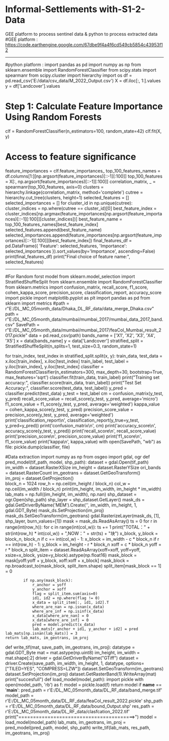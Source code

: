 # Informal-Settlements with-S1-2-Data
GEE platform to process sentinel data &amp; python to process extracted data
#GEE platform :
https://code.earthengine.google.com/67dbe9f4a4f6cd549cb5854c43953f12
**************************************************************
#python platform :
import pandas as pd
import numpy as np
from sklearn.ensemble import RandomForestClassifier
from scipy.stats import spearmanr
from scipy.cluster import hierarchy
import os
df = pd.read_csv('E:/data/csv_data/M_2022_Output.csv')
X = df.iloc[:, 1:].values  
y = df['Landcover'].values  
# Step 1: Calculate Feature Importance Using Random Forests
clf = RandomForestClassifier(n_estimators=100, random_state=42)
clf.fit(X, y)
# Access to feature significance
feature_importances = clf.feature_importances_
top_100_features_names = df.columns[1:][np.argsort(feature_importances)[::-1][:100]]
top_100_features = X[:, np.argsort(feature_importances)[::-1][:100]]
correlation_matrix, _ = spearmanr(top_100_features, axis=0)
clusters = hierarchy.linkage(correlation_matrix, method='complete')
cutree = hierarchy.cut_tree(clusters, height=1)
selected_features = []
selected_importances = []
for cluster_id in np.unique(cutree):
    cluster_indices = np.where(cutree == cluster_id)[0]
    best_feature_index = cluster_indices[np.argmax(feature_importances[np.argsort(feature_importances)[::-1][:100]][cluster_indices])]
    best_feature_name = top_100_features_names[best_feature_index]
    selected_features.append(best_feature_name)
    selected_importances.append(feature_importances[np.argsort(feature_importances)[::-1][:100]][best_feature_index])
final_features_df = pd.DataFrame({
    'Feature': selected_features,
    'Importance': selected_importances
}).sort_values(by='Importance', ascending=False)
print(final_features_df)
print("Final choice of feature name:", selected_features)
************************************************************************
#For Random forst model 
from sklearn.model_selection import StratifiedShuffleSplit
from sklearn.ensemble import RandomForestClassifier
from sklearn.metrics import confusion_matrix, recall_score, f1_score, cohen_kappa_score, precision_score, classification_report, accuracy_score
import pickle
import matplotlib.pyplot as plt
import pandas as pd
from sklearn import metrics
#path = r"E:/DL_MC_05month_data/Dhaka_DL_RF_data/data_merge_Dhaka.csv"
path = r"E:/DL_MC_05month_data/mumbai/mumbai_2017/mumbai_data_2017_band.csv"
SavePath = r"E:/DL_MC_05month_data/mumbai/mumbai_2017/feaCol_Mumbai_result_2017.pickle"
data = pd.read_csv(path)
bands_name = ['X1', 'X2', 'X3', 'X4', 'X5']
x = data[bands_name]
y = data['Landcover']
stratified_split = StratifiedShuffleSplit(n_splits=1, test_size=0.3, random_state=1)

for train_index, test_index in stratified_split.split(x, y):
    train_data, test_data = x.iloc[train_index], x.iloc[test_index]
    train_label, test_label = y.iloc[train_index], y.iloc[test_index]
classifier = RandomForestClassifier(n_estimators=300, max_depth=30, bootstrap=True, max_features='sqrt')
classifier.fit(train_data, train_label)
print("Training set accuracy:", classifier.score(train_data, train_label))
print("Test Set Accuracy:", classifier.score(test_data, test_label))
y_pred = classifier.predict(test_data)
y_test = test_label
cm = confusion_matrix(y_test, y_pred)
recall_score_value = recall_score(y_test, y_pred, average='micro')
f1_score_value = f1_score(y_test, y_pred, average='weighted')
kappa_value = cohen_kappa_score(y_test, y_pred)
precision_score_value = precision_score(y_test, y_pred, average='weighted')
print('classification_report\n', classification_report(y_true=y_test, y_pred=y_pred))
print('confusion_matrix\n', cm)
print('accuracy_score\n', accuracy_score(y_test, y_pred))
print('recall_score\n', recall_score_value)
print('precision_score\n', precision_score_value)
print('f1_score\n', f1_score_value)
print('kappa\n', kappa_value)
with open(SavePath, "wb") as file:
    pickle.dump(classifier, file)

#Data extraction
import numpy as np
from osgeo import gdal, ogr
def pred_model(tif_path, model, shp_path):
    dataset = gdal.Open(tif_path)
    im_width = dataset.RasterXSize
    im_height = dataset.RasterYSize
    ori_bands = dataset.RasterCount
    im_geotrans = dataset.GetGeoTransform()  
    im_proj = dataset.GetProjection()  
    block_n = 1024
    row_h = np.ceil(im_height / block_n)
    col_w = np.ceil(im_width / block_n)
    print(im_height, im_width, im_height * im_width)
    lab_mats = np.full((im_height, im_width), np.nan)
    shp_dataset = ogr.Open(shp_path)
    shp_layer = shp_dataset.GetLayer()
    mask_ds = gdal.GetDriverByName('MEM').Create('', im_width, im_height, 1, gdal.GDT_Byte)
    mask_ds.SetProjection(im_proj)
    mask_ds.SetGeoTransform(im_geotrans)
    gdal.RasterizeLayer(mask_ds, [1], shp_layer, burn_values=[1])
    mask = mask_ds.ReadAsArray()
    ts = 0
    for r in range(int(row_h)):
        for c in range(int(col_w)):
            ts += 1
            print("TOTAL：" + str(int(row_h) * int(col_w)) + ",NOW：" + str(ts) + "块")
            x_block, y_block = block_n, block_n
            if c == int(col_w) - 1:
                x_block = im_width - c * block_n
            if r == int(row_h) - 1:
                y_block = im_height - r * block_n
            xoff = c * block_n
            yoff = r * block_n
            split_item = dataset.ReadAsArray(xoff=xoff, yoff=yoff, xsize=x_block,
                                             ysize=y_block).astype(np.float16)
            mask_block = mask[yoff:yoff + y_block, xoff:xoff + x_block] 
            mask_block = np.broadcast_to(mask_block, split_item.shape)
            split_item[mask_block == 1] = 0

            if np.any(mask_block):
                r_anchor = yoff
                y_anchor = xoff
                flag = split_item.sum(axis=0)
                id1, id2 = np.where(flag != 0)
                x_data = split_item[:, id1, id2].T
                where_are_nan = np.isnan(x_data)
                where_are_inf = np.isinf(x_data)
                x_data[where_are_nan] = 0
                x_data[where_are_inf] = 0
                pred = model.predict(x_data)
                lab_mats[r_anchor + id1, y_anchor + id2] = pred
    lab_mats[np.isnan(lab_mats)] = 3
    return lab_mats, im_geotrans, im_proj
def write_tif(mat, save_path, im_geotrans, im_proj):
    datatype = gdal.GDT_Byte
    mat = mat.astype(np.uint8)
    im_height, im_width = mat.shape[:2]
    driver = gdal.GetDriverByName("GTiff")
    dataset = driver.Create(save_path, im_width, im_height, 1, datatype, options=["TILED=YES", "COMPRESS=LZW"])
    dataset.SetGeoTransform(im_geotrans)
    dataset.SetProjection(im_proj)
    dataset.GetRasterBand(1).WriteArray(mat)
    print("succesfull")
def load_model(model_path):
    import pickle
    with open(model_path, 'rb') as f:
        model = pickle.load(f)
    return model
if __name__ == '__main__':
    pred_path = r'E:/DL_MC_05month_data/DL_RF_data/band_merge.tif'
    model_path = r'E:/DL_MC_05month_data/DL_RF_data/feaCol_result_2022.pickle'
    shp_path = r'E:/DL_MC_05month_data/DL_RF_data/bound_Output.shp'
    res_path = r'E:/DL_MC_05month_data/DL_RF_data/clasfcation_2022.tif'
    print("========================================>")
    model = load_model(model_path)
    lab_mats, im_geotrans, im_proj = pred_model(pred_path, model, shp_path)
    write_tif(lab_mats, res_path, im_geotrans, im_proj)
